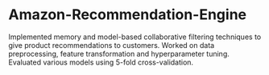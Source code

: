 # Amazon-Recommendation-Engine
Implemented memory and model-based collaborative filtering techniques to give product recommendations to customers. Worked on data preprocessing, feature transformation and hyperparameter tuning. Evaluated various models using 5-fold cross-validation.
